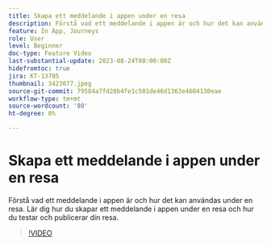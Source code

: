 ```yaml
---
title: Skapa ett meddelande i appen under en resa
description: Förstå vad ett meddelande i appen är och hur det kan användas under en resa. Lär dig hur du skapar ett meddelande i appen under en resa och hur du testar och publicerar din resa.
feature: In App, Journeys
role: User
level: Beginner
doc-type: Feature Video
last-substantial-update: 2023-08-24T00:00:00Z
hidefromtoc: true
jira: KT-13705
thumbnail: 3423077.jpeg
source-git-commit: 79584a7fd28b4fe1c501de46d1363e4604130eae
workflow-type: tm+mt
source-wordcount: '80'
ht-degree: 0%

---
```



# Skapa ett meddelande i appen under en resa

Förstå vad ett meddelande i appen är och hur det kan användas under en resa. Lär dig hur du skapar ett meddelande i appen under en resa och hur du testar och publicerar din resa.

>[!VIDEO](https://video.tv.adobe.com/v/3423077/?learn=on)
